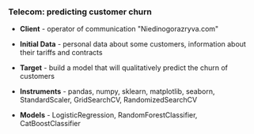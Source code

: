 ### Telecom: predicting customer churn
* **Client** - operator of communication "Niedinogorazryva.com"

* **Initial Data** - personal data about some customers, information about their tariffs and contracts

* **Target** - build a model that will qualitatively predict the churn of customers

* **Instruments** - pandas, numpy, sklearn, matplotlib, seaborn, StandardScaler, GridSearchCV, RandomizedSearchCV

* **Models** - LogisticRegression, RandomForestClassifier, CatBoostClassifier
